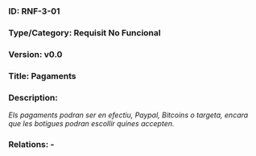 ### ID: RNF-3-01
### Type/Category: Requisit No Funcional
### Version: v0.0
### Title: Pagaments
### Description:
_Els pagaments podran ser en efectiu, Paypal, Bitcoins o targeta, encara que les botigues podran escollir quines accepten._
### Relations: -
